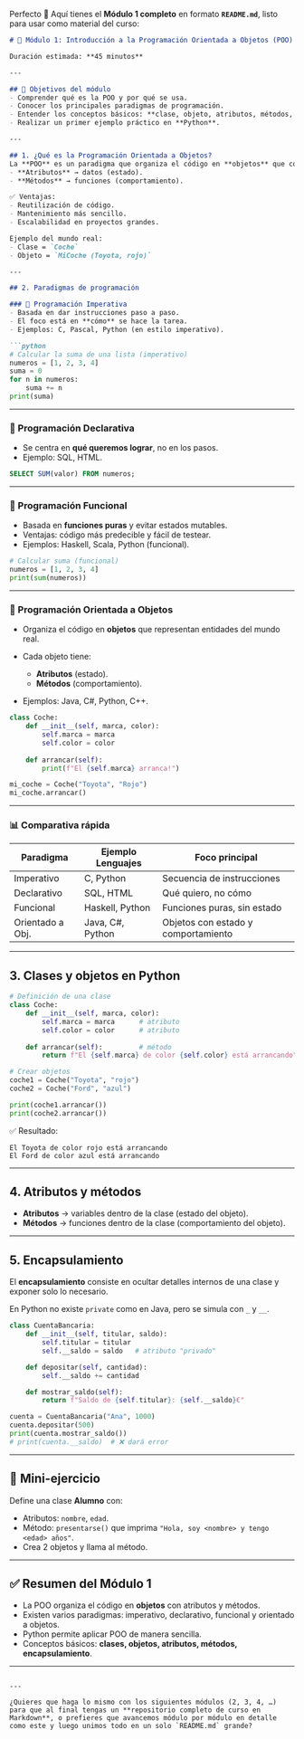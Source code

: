 Perfecto 🙌
Aquí tienes el **Módulo 1 completo** en formato **`README.md`**, listo para usar como material del curso:

````markdown
# 📘 Módulo 1: Introducción a la Programación Orientada a Objetos (POO)

Duración estimada: **45 minutos**

---

## 🎯 Objetivos del módulo
- Comprender qué es la POO y por qué se usa.
- Conocer los principales paradigmas de programación.
- Entender los conceptos básicos: **clase, objeto, atributos, métodos, encapsulamiento**.
- Realizar un primer ejemplo práctico en **Python**.

---

## 1. ¿Qué es la Programación Orientada a Objetos?
La **POO** es un paradigma que organiza el código en **objetos** que combinan:
- **Atributos** → datos (estado).
- **Métodos** → funciones (comportamiento).

✅ Ventajas:
- Reutilización de código.
- Mantenimiento más sencillo.
- Escalabilidad en proyectos grandes.

Ejemplo del mundo real:
- Clase = `Coche`
- Objeto = `MiCoche (Toyota, rojo)`

---

## 2. Paradigmas de programación

### 🔹 Programación Imperativa
- Basada en dar instrucciones paso a paso.
- El foco está en **cómo** se hace la tarea.
- Ejemplos: C, Pascal, Python (en estilo imperativo).

```python
# Calcular la suma de una lista (imperativo)
numeros = [1, 2, 3, 4]
suma = 0
for n in numeros:
    suma += n
print(suma)
````

---

### 🔹 Programación Declarativa

* Se centra en **qué queremos lograr**, no en los pasos.
* Ejemplo: SQL, HTML.

```sql
SELECT SUM(valor) FROM numeros;
```

---

### 🔹 Programación Funcional

* Basada en **funciones puras** y evitar estados mutables.
* Ventajas: código más predecible y fácil de testear.
* Ejemplos: Haskell, Scala, Python (funcional).

```python
# Calcular suma (funcional)
numeros = [1, 2, 3, 4]
print(sum(numeros))
```

---

### 🔹 Programación Orientada a Objetos

* Organiza el código en **objetos** que representan entidades del mundo real.
* Cada objeto tiene:

  * **Atributos** (estado).
  * **Métodos** (comportamiento).
* Ejemplos: Java, C#, Python, C++.

```python
class Coche:
    def __init__(self, marca, color):
        self.marca = marca
        self.color = color
    
    def arrancar(self):
        print(f"El {self.marca} arranca!")

mi_coche = Coche("Toyota", "Rojo")
mi_coche.arrancar()
```

---

### 📊 Comparativa rápida

| Paradigma        | Ejemplo Lenguajes | Foco principal                      |
| ---------------- | ----------------- | ----------------------------------- |
| Imperativo       | C, Python         | Secuencia de instrucciones          |
| Declarativo      | SQL, HTML         | Qué quiero, no cómo                 |
| Funcional        | Haskell, Python   | Funciones puras, sin estado         |
| Orientado a Obj. | Java, C#, Python  | Objetos con estado y comportamiento |

---

## 3. Clases y objetos en Python

```python
# Definición de una clase
class Coche:
    def __init__(self, marca, color):
        self.marca = marca      # atributo
        self.color = color      # atributo
    
    def arrancar(self):         # método
        return f"El {self.marca} de color {self.color} está arrancando"

# Crear objetos
coche1 = Coche("Toyota", "rojo")
coche2 = Coche("Ford", "azul")

print(coche1.arrancar())
print(coche2.arrancar())
```

✅ Resultado:

```
El Toyota de color rojo está arrancando
El Ford de color azul está arrancando
```

---

## 4. Atributos y métodos

* **Atributos** → variables dentro de la clase (estado del objeto).
* **Métodos** → funciones dentro de la clase (comportamiento del objeto).

---

## 5. Encapsulamiento

El **encapsulamiento** consiste en ocultar detalles internos de una clase y exponer solo lo necesario.

En Python no existe `private` como en Java, pero se simula con `_` y `__`.

```python
class CuentaBancaria:
    def __init__(self, titular, saldo):
        self.titular = titular
        self.__saldo = saldo   # atributo "privado"

    def depositar(self, cantidad):
        self.__saldo += cantidad

    def mostrar_saldo(self):
        return f"Saldo de {self.titular}: {self.__saldo}€"

cuenta = CuentaBancaria("Ana", 1000)
cuenta.depositar(500)
print(cuenta.mostrar_saldo())
# print(cuenta.__saldo)  # ❌ dará error
```

---

## 📝 Mini-ejercicio

Define una clase **Alumno** con:

* Atributos: `nombre`, `edad`.
* Método: `presentarse()` que imprima
  `"Hola, soy <nombre> y tengo <edad> años"`.
* Crea 2 objetos y llama al método.

---

## ✅ Resumen del Módulo 1

* La POO organiza el código en **objetos** con atributos y métodos.
* Existen varios paradigmas: imperativo, declarativo, funcional y orientado a objetos.
* Python permite aplicar POO de manera sencilla.
* Conceptos básicos: **clases, objetos, atributos, métodos, encapsulamiento**.

---

```

---

¿Quieres que haga lo mismo con los siguientes módulos (2, 3, 4, …) para que al final tengas un **repositorio completo de curso en Markdown**, o prefieres que avancemos módulo por módulo en detalle como este y luego unimos todo en un solo `README.md` grande?
```
